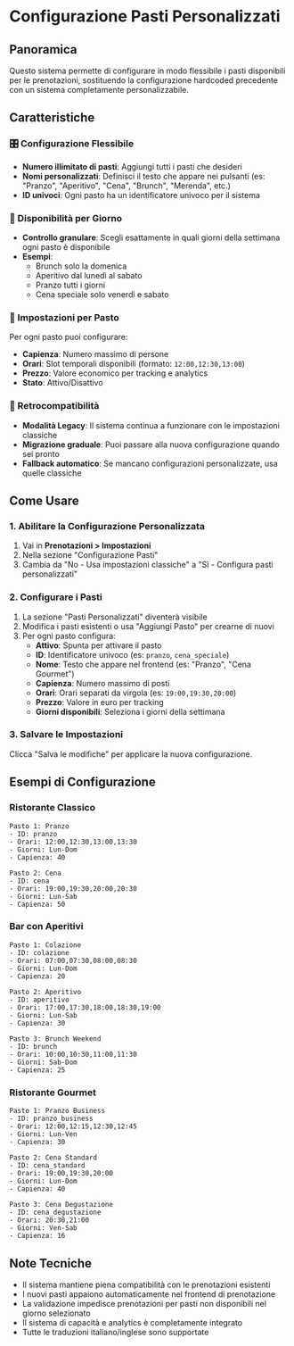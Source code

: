 # Configurazione Pasti Personalizzati

## Panoramica

Questo sistema permette di configurare in modo flessibile i pasti disponibili per le prenotazioni, sostituendo la configurazione hardcoded precedente con un sistema completamente personalizzabile.

## Caratteristiche

### 🎛️ Configurazione Flessibile
- **Numero illimitato di pasti**: Aggiungi tutti i pasti che desideri
- **Nomi personalizzati**: Definisci il testo che appare nei pulsanti (es: "Pranzo", "Aperitivo", "Cena", "Brunch", "Merenda", etc.)
- **ID univoci**: Ogni pasto ha un identificatore univoco per il sistema

### 📅 Disponibilità per Giorno
- **Controllo granulare**: Scegli esattamente in quali giorni della settimana ogni pasto è disponibile
- **Esempi**:
  - Brunch solo la domenica
  - Aperitivo dal lunedì al sabato
  - Pranzo tutti i giorni
  - Cena speciale solo venerdì e sabato

### 🏪 Impostazioni per Pasto
Per ogni pasto puoi configurare:
- **Capienza**: Numero massimo di persone
- **Orari**: Slot temporali disponibili (formato: `12:00,12:30,13:00`)
- **Prezzo**: Valore economico per tracking e analytics
- **Stato**: Attivo/Disattivo

### 🔄 Retrocompatibilità
- **Modalità Legacy**: Il sistema continua a funzionare con le impostazioni classiche
- **Migrazione graduale**: Puoi passare alla nuova configurazione quando sei pronto
- **Fallback automatico**: Se mancano configurazioni personalizzate, usa quelle classiche

## Come Usare

### 1. Abilitare la Configurazione Personalizzata
1. Vai in **Prenotazioni > Impostazioni**
2. Nella sezione "Configurazione Pasti"
3. Cambia da "No - Usa impostazioni classiche" a "Sì - Configura pasti personalizzati"

### 2. Configurare i Pasti
1. La sezione "Pasti Personalizzati" diventerà visibile
2. Modifica i pasti esistenti o usa "Aggiungi Pasto" per crearne di nuovi
3. Per ogni pasto configura:
   - **Attivo**: Spunta per attivare il pasto
   - **ID**: Identificatore univoco (es: `pranzo`, `cena_speciale`)
   - **Nome**: Testo che appare nel frontend (es: "Pranzo", "Cena Gourmet")
   - **Capienza**: Numero massimo di posti
   - **Orari**: Orari separati da virgola (es: `19:00,19:30,20:00`)
   - **Prezzo**: Valore in euro per tracking
   - **Giorni disponibili**: Seleziona i giorni della settimana

### 3. Salvare le Impostazioni
Clicca "Salva le modifiche" per applicare la nuova configurazione.

## Esempi di Configurazione

### Ristorante Classico
```
Pasto 1: Pranzo
- ID: pranzo
- Orari: 12:00,12:30,13:00,13:30
- Giorni: Lun-Dom
- Capienza: 40

Pasto 2: Cena  
- ID: cena
- Orari: 19:00,19:30,20:00,20:30
- Giorni: Lun-Sab
- Capienza: 50
```

### Bar con Aperitivi
```
Pasto 1: Colazione
- ID: colazione
- Orari: 07:00,07:30,08:00,08:30
- Giorni: Lun-Dom
- Capienza: 20

Pasto 2: Aperitivo
- ID: aperitivo
- Orari: 17:00,17:30,18:00,18:30,19:00
- Giorni: Lun-Sab
- Capienza: 30

Pasto 3: Brunch Weekend
- ID: brunch
- Orari: 10:00,10:30,11:00,11:30
- Giorni: Sab-Dom
- Capienza: 25
```

### Ristorante Gourmet
```
Pasto 1: Pranzo Business
- ID: pranzo_business
- Orari: 12:00,12:15,12:30,12:45
- Giorni: Lun-Ven
- Capienza: 30

Pasto 2: Cena Standard
- ID: cena_standard  
- Orari: 19:00,19:30,20:00
- Giorni: Lun-Dom
- Capienza: 40

Pasto 3: Cena Degustazione
- ID: cena_degustazione
- Orari: 20:30,21:00
- Giorni: Ven-Sab
- Capienza: 16
```

## Note Tecniche

- Il sistema mantiene piena compatibilità con le prenotazioni esistenti
- I nuovi pasti appaiono automaticamente nel frontend di prenotazione
- La validazione impedisce prenotazioni per pasti non disponibili nel giorno selezionato
- Il sistema di capacità e analytics è completamente integrato
- Tutte le traduzioni italiano/inglese sono supportate
